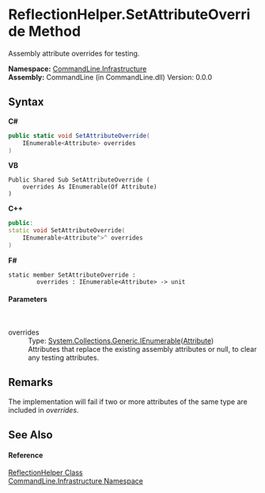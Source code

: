 # ReflectionHelper.SetAttributeOverride Method 
 

Assembly attribute overrides for testing.

**Namespace:**&nbsp;<a href="N_CommandLine_Infrastructure">CommandLine.Infrastructure</a><br />**Assembly:**&nbsp;CommandLine (in CommandLine.dll) Version: 0.0.0

## Syntax

**C#**<br />
``` C#
public static void SetAttributeOverride(
	IEnumerable<Attribute> overrides
)
```

**VB**<br />
``` VB
Public Shared Sub SetAttributeOverride ( 
	overrides As IEnumerable(Of Attribute)
)
```

**C++**<br />
``` C++
public:
static void SetAttributeOverride(
	IEnumerable<Attribute^>^ overrides
)
```

**F#**<br />
``` F#
static member SetAttributeOverride : 
        overrides : IEnumerable<Attribute> -> unit 

```


#### Parameters
&nbsp;<dl><dt>overrides</dt><dd>Type: <a href="https://docs.microsoft.com/dotnet/api/system.collections.generic.ienumerable-1" target="_blank">System.Collections.Generic.IEnumerable</a>(<a href="https://docs.microsoft.com/dotnet/api/system.attribute" target="_blank">Attribute</a>)<br />Attributes that replace the existing assembly attributes or null, to clear any testing attributes.</dd></dl>

## Remarks
The implementation will fail if two or more attributes of the same type are included in *overrides*.

## See Also


#### Reference
<a href="T_CommandLine_Infrastructure_ReflectionHelper">ReflectionHelper Class</a><br /><a href="N_CommandLine_Infrastructure">CommandLine.Infrastructure Namespace</a><br />